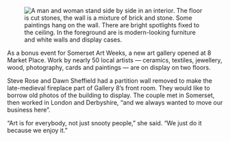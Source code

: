 <figure>
<img src="../gallery8.jpg" alt="A man and woman stand side by side in an interior. The floor is cut stones, the wall is a mixture of brick and stone. Some paintings hang on the wall. There are bright spotlights fixed to the ceiling. In the foreground are is modern-looking furniture and white walls and display cases.">
</figure>

As a bonus event for Somerset Art Weeks, a new art gallery opened at 8
Market Place. Work by nearly 50 local artists — ceramics, textiles,
jewellery, wood, photography, cards and paintings — are on display on
two floors.

Steve Rose and Dawn Sheffield had a partition wall removed to make the
late-medieval fireplace part of Gallery 8’s front room. They would like
to borrow old photos of the building to display. The couple met in
Somerset, then worked in London and Derbyshire, “and we always wanted to
move our business here”.

“Art is for everybody, not just snooty people,” she said. “We just do it
because we enjoy it.”
